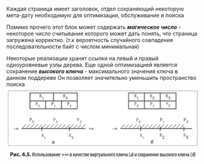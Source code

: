 Каждая страница имеет заголовок, отдел сохраняющий некоторую мета-дату необходимую для оптимизации, обслуживание и поиска

Помимо прочего этот блок может содержать _**магическое число**_ - некоторое число считывание которого может дать понять, что страница загружена корректно.
(т.к вероятность случайного совпадения последовательности байт с числом минимальная)

Некоторые реализации хранят ссылки на левый и правый одноуровневые узлы дерева.
Еще одной оптимизацией является сохранение **_высокого ключа_** - максимального значения ключа в данном поддереве
Он позволяет значительно уменьшить пространство поиска
![high-key.png](../../resources/high-key.png)